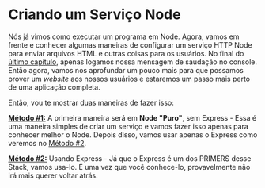 # Criando um Serviço Node

Nós já vimos como executar um programa em Node. Agora, vamos em frente e conhecer algumas maneiras de configurar um serviço HTTP Node para enviar arquivos HTML e outras coisas para os usuários. No final do [último capítulo](comecando-com-node/criando-um-app-node.md), apenas logamos nossa mensagem de saudação no console. Então agora, vamos nos aprofundar um pouco mais para que possamos prover um _website_ aos nossos usuários e estaremos um passo mais perto de uma aplicação completa.

Então, vou te mostrar duas maneiras de fazer isso:

[**Método #1:**](node.md) A primeira maneira será em **Node "Puro"**, sem Express - Essa é uma maneira simples de criar um serviço e vamos fazer isso apenas para conhecer melhor o Node. Depois disso, vamos usar apenas o Express como veremos no [Método #2](express.md).

[**Método #2:**](express.md) Usando Express - Já que o Express é um dos PRIMERS desse Stack, vamos usa-lo. E uma vez que você conhece-lo, provavelmente não irá mais querer voltar atrás.
